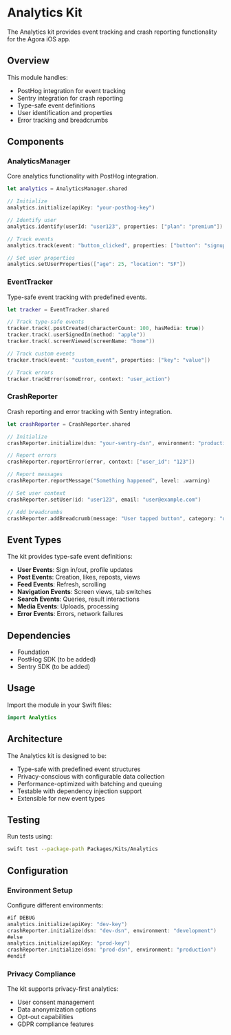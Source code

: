 # Analytics Kit

The Analytics kit provides event tracking and crash reporting functionality for the Agora iOS app.

## Overview

This module handles:
- PostHog integration for event tracking
- Sentry integration for crash reporting
- Type-safe event definitions
- User identification and properties
- Error tracking and breadcrumbs

## Components

### AnalyticsManager
Core analytics functionality with PostHog integration.

```swift
let analytics = AnalyticsManager.shared

// Initialize
analytics.initialize(apiKey: "your-posthog-key")

// Identify user
analytics.identify(userId: "user123", properties: ["plan": "premium"])

// Track events
analytics.track(event: "button_clicked", properties: ["button": "signup"])

// Set user properties
analytics.setUserProperties(["age": 25, "location": "SF"])
```

### EventTracker
Type-safe event tracking with predefined events.

```swift
let tracker = EventTracker.shared

// Track type-safe events
tracker.track(.postCreated(characterCount: 100, hasMedia: true))
tracker.track(.userSignedIn(method: "apple"))
tracker.track(.screenViewed(screenName: "home"))

// Track custom events
tracker.track(event: "custom_event", properties: ["key": "value"])

// Track errors
tracker.trackError(someError, context: "user_action")
```

### CrashReporter
Crash reporting and error tracking with Sentry integration.

```swift
let crashReporter = CrashReporter.shared

// Initialize
crashReporter.initialize(dsn: "your-sentry-dsn", environment: "production")

// Report errors
crashReporter.reportError(error, context: ["user_id": "123"])

// Report messages
crashReporter.reportMessage("Something happened", level: .warning)

// Set user context
crashReporter.setUser(id: "user123", email: "user@example.com")

// Add breadcrumbs
crashReporter.addBreadcrumb(message: "User tapped button", category: "ui")
```

## Event Types

The kit provides type-safe event definitions:

- **User Events**: Sign in/out, profile updates
- **Post Events**: Creation, likes, reposts, views
- **Feed Events**: Refresh, scrolling
- **Navigation Events**: Screen views, tab switches
- **Search Events**: Queries, result interactions
- **Media Events**: Uploads, processing
- **Error Events**: Errors, network failures

## Dependencies

- Foundation
- PostHog SDK (to be added)
- Sentry SDK (to be added)

## Usage

Import the module in your Swift files:

```swift
import Analytics
```

## Architecture

The Analytics kit is designed to be:
- Type-safe with predefined event structures
- Privacy-conscious with configurable data collection
- Performance-optimized with batching and queuing
- Testable with dependency injection support
- Extensible for new event types

## Testing

Run tests using:

```bash
swift test --package-path Packages/Kits/Analytics
```

## Configuration

### Environment Setup
Configure different environments:

```swift
#if DEBUG
analytics.initialize(apiKey: "dev-key")
crashReporter.initialize(dsn: "dev-dsn", environment: "development")
#else
analytics.initialize(apiKey: "prod-key")
crashReporter.initialize(dsn: "prod-dsn", environment: "production")
#endif
```

### Privacy Compliance
The kit supports privacy-first analytics:
- User consent management
- Data anonymization options
- Opt-out capabilities
- GDPR compliance features